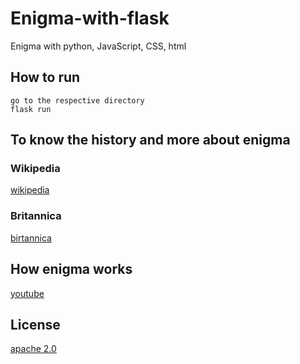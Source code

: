 # Enigma-with-flask
Enigma with python, JavaScript, CSS, html
## How to run
    go to the respective directory
    flask run
## To know the history and more about enigma
### Wikipedia
[wikipedia](https://en.wikipedia.org/wiki/Enigma_machine)
### Britannica
[birtannica](https://www.britannica.com/topic/Enigma-German-code-device)
## How enigma works
[youtube](https://www.youtube.com/watch?v=ybkkiGtJmkM)
## License    
[apache 2.0](https://www.apache.org/licenses/LICENSE-2.0)